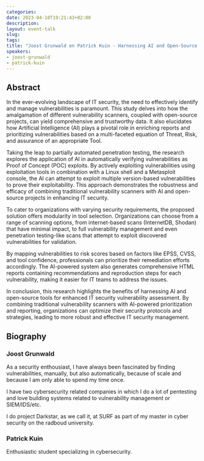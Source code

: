```yaml
---
categories:
date: 2023-04-10T19:21:43+02:00
description:
layout: event-talk
slug:
tags:
title: "Joost Grunwald en Patrick Kuin - Harnessing AI and Open-Source Tools for Enhanced IT Security Vulnerability Assessment "
speakers:
- joost-grunwald
- patrick-kuin
---
```


## Abstract

In the ever-evolving landscape of IT security, the need to effectively identify and manage vulnerabilities is paramount. This study delves into how the amalgamation of different vulnerability scanners, coupled with open-source projects, can yield comprehensive and trustworthy data. It also elucidates how Artificial Intelligence (AI) plays a pivotal role in enriching reports and prioritizing vulnerabilities based on a multi-faceted equation of Threat, Risk, and assurance of an appropriate Tool.

Taking the leap to partially automated penetration testing, the research explores the application of AI in automatically verifying vulnerabilities as Proof of Concept (POC) exploits. By actively exploiting vulnerabilities using exploitation tools in combination with a Linux shell and a Metasploit console, the AI can attempt to exploit multiple version-based vulnerabilities to prove their exploitability. This approach demonstrates the robustness and efficacy of combining traditional vulnerability scanners with AI and open-source projects in enhancing IT security.

To cater to organizations with varying security requirements, the proposed solution offers modularity in tool selection. Organizations can choose from a range of scanning options, from internet-based scans (InternetDB, Shodan) that have minimal impact, to full vulnerability management and even penetration testing-like scans that attempt to exploit discovered vulnerabilities for validation.

By mapping vulnerabilities to risk scores based on factors like EPSS, CVSS, and tool confidence, professionals can prioritize their remediation efforts accordingly. The AI-powered system also generates comprehensive HTML reports containing recommendations and reproduction steps for each vulnerability, making it easier for IT teams to address the issues.

In conclusion, this research highlights the benefits of harnessing AI and open-source tools for enhanced IT security vulnerability assessment. By combining traditional vulnerability scanners with AI-powered prioritization and reporting, organizations can optimize their security protocols and strategies, leading to more robust and effective IT security management.

## Biography

### Joost Grunwald

As a security enthousiast, I have always been fascinated by finding vulnerabilities, manually, but also automatically, because of scale and because I am only able to spend my time once.

I have two cybersecurity related companies in which I do a lot of pentesting and love building systems related to vulnerability management or SIEM/IDS/etc.

I do project Darkstar, as we call it, at SURF as part of my master in cyber security on the radboud university.

###  Patrick Kuin

Enthusiastic student specializing in cybersecurity.
